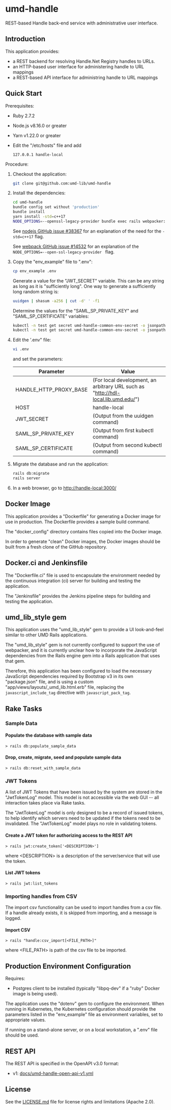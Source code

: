 # umd-handle

REST-based Handle back-end service with administrative user interface.

## Introduction

This application provides:

* a REST backend for resolving Handle.Net Registry handles to URLs.
* an HTTP-based user interface for administering handle to URL mappings
* a REST-based API interface for administring handle to URL mappings

## Quick Start

Prerequisites:

* Ruby 2.7.2
* Node.js v8.16.0 or greater
* Yarn v1.22.0 or greater
* Edit the "/etc/hosts" file and add

    ```
    127.0.0.1 handle-local
    ```

Procedure:

1. Checkout the application:

    ```bash
    git clone git@github.com:umd-lib/umd-handle
    ```

2. Install the dependencies:

    ```bash
    cd umd-handle
    bundle config set without 'production'
    bundle install
    yarn install -std=c++17
    NODE_OPTIONS=--openssl-legacy-provider bundle exec rails webpacker:compile
    ```

    See [nodejs GitHub issue #38367](https://github.com/nodejs/node/issues/38367#issuecomment-902163778)
    for an explanation of the need for the `-std=c++17` flag.

    See [webpack GitHub issue #14532](https://github.com/webpack/webpack/issues/14532#issuecomment-947012063)
    for an explanation of the `NODE_OPTIONS=--open-ssl-legacy-provider ` flag.

3. Copy the "env_example" file to ".env":

    ```bash
    cp env_example .env
    ```

    Generate a value for the "JWT_SECRET" variable. This can be any string as long
    as it is "sufficiently long". One way to generate a sufficiently long random
    string is:

    ```bash
    uuidgen | shasum -a256 | cut -d' ' -f1
    ```

    Determine the values for the "SAML_SP_PRIVATE_KEY" and "SAML_SP_CERTIFICATE"
    variables:

    ```bash
    kubectl -n test get secret umd-handle-common-env-secret -o jsonpath='{.data.SAML_SP_PRIVATE_KEY}' | base64 --decode
    kubectl -n test get secret umd-handle-common-env-secret -o jsonpath='{.data.SAML_SP_CERTIFICATE}' | base64 --decode
    ```

4. Edit the '.env" file:

    ```bash
    vi .env
    ```

    and set the parameters:

    | Parameter              | Value                                |
    | ---------------------- | ------------------------------------ |
    | HANDLE_HTTP_PROXY_BASE | (For local development, an arbitrary URL such as "http://hdl-local.lib.umd.edu/") |
    | HOST                   | handle-local                         |
    | JWT_SECRET             | (Output from the uuidgen command)    |
    | SAML_SP_PRIVATE_KEY    | (Output from first kubectl command)  |
    | SAML_SP_CERTIFICATE    | (Output from second kubectl command) |

5. Migrate the database and run the application:

    ```bash
    rails db:migrate
    rails server
    ```

6. In a web browser, go to <http://handle-local:3000/>

## Docker Image

This application provides a "Dockerfile" for generating a Docker image for use
in production. The Dockerfile provides a sample build command.

The "docker_config" directory contains files copied into the Docker image.

In order to generate "clean" Docker images, the Docker images should be built
from a fresh clone of the GitHub repository.

## Docker.ci and Jenkinsfile

The "Dockerfile.ci" file is used to encapsulate the environment needed by the
continuous integration (ci) server for building and testing the application.

The "Jenkinsfile" provides the Jenkins pipeline steps for building and testing
the application.

## umd_lib_style gem

This application uses the "umd_lib_style" gem to provide a UI look-and-feel
similar to other UMD Rails applications.

The "umd_lib_style" gem is not currently configured to support the use of
webpacker, and it is currently unclear how to incorporate the JavaScript
dependencies from the Rails engine gem into a Rails application that uses
that gem.

Therefore, this application has been configured to load the necessary
JavaScript dependencies required by Bootstrap v3 in its own "package.json" file,
and is using a custom "app/views/layouts/_umd_lib.html.erb" file, replacing
the `javascript_include_tag` directive with `javascript_pack_tag`.

## Rake Tasks

### Sample Data

#### Populate the database with sample data

```
> rails db:populate_sample_data
```

#### Drop, create, migrate, seed and populate sample data

```
> rails db:reset_with_sample_data
```

### JWT Tokens

A list of JWT Tokens that have been issued by the system are stored in the
"JwtTokenLog" model. This model is not accessible via the web GUI -- all
interaction takes place via Rake tasks.

The "JwtTokenLog" model is only designed to be a record of issued tokens, to
help identify which servers need to be updated if the tokens need to be
invalidated. The "JwtTokenLog" model plays no role in validating tokens.

#### Create a JWT token for authorizing access to the REST API

```
> rails jwt:create_token['<DESCRIPTION>']
```

where \<DESCRIPTION> is a description of the server/service that will use the
token.

#### List JWT tokens

```
> rails jwt:list_tokens
```

### Importing handles from CSV

The import csv functionality can be used to import handles from a csv file.
If a handle already exists, it is skipped from importing, and a message is
logged.

#### Import CSV

```
> rails "handle:csv_import[<FILE_PATH>]"
```

where \<FILE_PATH> is path of the csv file to be imported.

## Production Environment Configuration

Requires:

* Postgres client to be installed (typically "libpq-dev" if a "ruby" Docker
image is being used).

The application uses the "dotenv" gem to configure the environment.
When running in Kubernetes, the Kubernetes configuration should provide the
parameters listed in the "env_example" file as environment variables, set
to appropriate values.

If running on a stand-alone server, or on a local workstation, a ".env" file
should be used.

## REST API

The REST API is specified in the OpenAPI v3.0 format:

* v1: [docs/umd-handle-open-api-v1.yml](docs/umd-handle-open-api-v1.yml)

## License

See the [LICENSE.md](LICENSE.md) file for license rights and limitations
(Apache 2.0).
